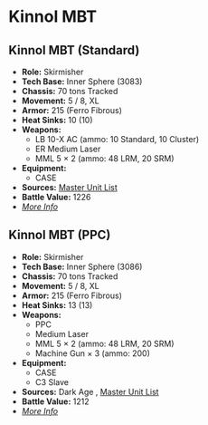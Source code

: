 # Kinnol MBT 

## Kinnol MBT (Standard) 

- **Role:** Skirmisher 
- **Tech Base:** Inner Sphere (3083) 
- **Chassis:** 70 tons Tracked 
- **Movement:** 5 / 8, XL 
- **Armor:** 215 (Ferro Fibrous) 
- **Heat Sinks:** 10 (10) 
- **Weapons:** 
  - LB 10-X AC (ammo: 10 Standard, 10 Cluster) 
  - ER Medium Laser 
  - MML 5 × 2 (ammo: 48 LRM, 20 SRM) 
- **Equipment:** 
  - CASE 
- **Sources:** [Master Unit List](http://masterunitlist.info/Unit/Details/1789/kinnol-mbt-standard) 
- **Battle Value:** 1226 
- [*More Info*](kinnol_mbt/kinnol_mbt_standard.md) 

## Kinnol MBT (PPC) 

- **Role:** Skirmisher 
- **Tech Base:** Inner Sphere (3086) 
- **Chassis:** 70 tons Tracked 
- **Movement:** 5 / 8, XL 
- **Armor:** 215 (Ferro Fibrous) 
- **Heat Sinks:** 13 (13) 
- **Weapons:** 
  - PPC 
  - Medium Laser 
  - MML 5 × 2 (ammo: 48 LRM, 20 SRM) 
  - Machine Gun × 3 (ammo: 200) 
- **Equipment:** 
  - CASE 
  - C3 Slave 
- **Sources:** Dark Age , [Master Unit List](http://masterunitlist.info/Unit/Details/1788/kinnol-mbt-ppc) 
- **Battle Value:** 1212 
- [*More Info*](kinnol_mbt/kinnol_mbt_ppc.md) 

